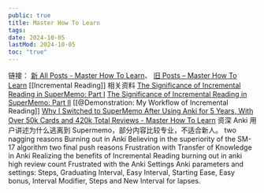 ```yaml
---
public: true
title: Master How To Learn
tags:
date: 2024-10-05
lastMod: 2024-10-05
toc: "true"
---
```



链接： [新 All Posts - Master How To Learn](https://www.masterhowtolearn.com/posts/)、 [旧 Posts – Master How To Learn](https://masterhowtolearn.wordpress.com/posts/)
[[Incremental Reading]] 相关资料
[The Significance of Incremental Reading in SuperMemo: Part I](https://www.masterhowtolearn.com/2018-10-30-the-significance-of-incremental-reading-part-i/)
[The Significance of Incremental Reading in SuperMemo: Part II](https://www.masterhowtolearn.com/2018-10-30-the-significance-of-incremental-reading-part-ii/)
[[@Demonstration: My Workflow of Incremental Reading]]
[Why I Switched to SuperMemo After Using Anki for 5 Years, With Over 50k Cards and 420k Total Reviews - Master How To Learn](https://www.masterhowtolearn.com/2018-10-28-why-i-switched-to-supermemo/) 资深 Anki 用户讲述为什么逃离到 Supermemo，部分内容比较专业，不适合新人。
two nagging reasons
Burning out in Anki
Believing in the superiority of the SM-17 algorithm
two final push reasons
Frustration with Transfer of Knowledge in Anki
Realizing the benefits of Incremental Reading
burning out in anki
high review count
Frustrated with the Anki Settings
Anki parameters and settings: Steps, Graduating Interval, Easy Interval, Starting Ease, Easy bonus, Interval Modifier, Steps and New Interval for lapses.




